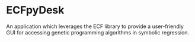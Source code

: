 # ECFpyDesk
An application which leverages the ECF library to provide a user-friendly GUI for accessing genetic programming algorithms in symbolic regression.
